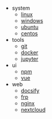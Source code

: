 <!-- _sidebar.md -->

- system
  - [linux](/docs/system/linux.md")
  - [windows](/docs/system/windows.md)
  - [ubuntu](/docs/system/ubuntu.md)
  - [centos](/docs/system/centos.md)
- tools
  - [git](/docs/tools/git.md)
  - [docker](/docs/tools/docker.md")
  - [jupyter](/docs/tools/jupyter.md")
- ui
  - [npm](/docs/ui/npm.md)
  - [vue](/docs/ui/vue.md")
- web
  - [docsify](/docs/web/docsify.md)
  - [frp](/docs/web/frp.md")
  - [nginx](/docs/web/nginx.md")
  - [nextcloud](/docs/web/nextcloud.md")